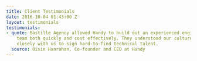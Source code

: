 ```yaml
---
title: Client Testimonials
date: 2016-10-04 01:43:00 Z
layout: testimonials
testimonials:
- quote: Bastille Agency allowed Handy to build out an experienced engineering
    team both quickly and cost effectively. They understood our culture and worked
    closely with us to sign hard-to-find technical talent.
  source: Oisin Hanrahan, Co-founder and CEO at Handy
---
```


